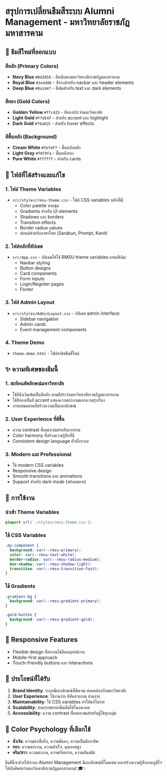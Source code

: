 # สรุปการเปลี่ยนธีมสีระบบ Alumni Management - มหาวิทยาลัยราชภัฏมหาสารคาม

## 🎨 ธีมสีใหม่ที่ออกแบบ

### สีหลัก (Primary Colors)
- **Navy Blue** `#0d2858` - สีหลักของมหาวิทยาลัยราชภัฏมหาสารคาม
- **Royal Blue** `#1e4d8b` - สีรองสำหรับ navbar และ header elements
- **Deep Blue** `#0a1d47` - สีเข้มสำหรับ text และ dark elements

### สีทอง (Gold Colors) 
- **Golden Yellow** `#ffc425` - สีทองประจำมหาวิทยาลัย
- **Light Gold** `#ffd54f` - สำหรับ accent และ highlight
- **Dark Gold** `#f9a825` - สำหรับ hover effects

### สีพื้นหลัง (Background)
- **Cream White** `#fefdf7` - พื้นหลังหลัก
- **Light Gray** `#f8f9fa` - พื้นหลังรอง  
- **Pure White** `#ffffff` - สำหรับ cards

## 🔧 ไฟล์ที่ได้สร้างและแก้ไข

### 1. ไฟล์ Theme Variables
- `src/styles/rmsu-theme.css` - ไฟล์ CSS variables หลักที่มี:
  - Color palette ครบชุด
  - Gradients สำหรับ UI elements
  - Shadows และ borders
  - Transition effects
  - Border radius values
  - ฟอนต์สำหรับภาษาไทย (Sarabun, Prompt, Kanit)

### 2. ไฟล์หลักที่อัปเดต
- `src/App.css` - อัปเดตให้ใช้ RMSU theme variables แทนสีเดิม:
  - Navbar styling
  - Button designs
  - Card components
  - Form inputs
  - Login/Register pages
  - Footer

### 3. ไฟล์ Admin Layout
- `src/styles/AdminLayout.css` - อัปเดต admin interface:
  - Sidebar navigation
  - Admin cards
  - Event management components

### 4. Theme Demo
- `theme-demo.html` - ไฟล์สาธิตธีมสีใหม่

## ✨ ความพิเศษของธีมนี้

### 1. สะท้อนอัตลักษณ์มหาวิทยาลัย
- ใช้สีน้ำเงินเข้มเป็นสีหลัก ตามสีประจำมหาวิทยาลัยราชภัฏมหาสารคาม
- ใช้สีทองเป็นสี accent แสดงความสง่างามและความรุ่งเรือง
- การผสมผสานที่สร้างความเป็นเอกลักษณ์

### 2. User Experience ที่ดีขึ้น
- ความ contrast ที่เหมาะสมสำหรับการอ่าน
- Color harmony ที่สร้างความรู้สึกที่ดี
- Consistent design language ทั่วทั้งระบบ

### 3. Modern และ Professional
- ใช้ modern CSS variables
- Responsive design
- Smooth transitions และ animations
- Support สำหรับ dark mode (พร้อมขยาย)

## 🚀 การใช้งาน

### นำเข้า Theme Variables
```css
@import url('./styles/rmsu-theme.css');
```

### ใช้ CSS Variables
```css
.my-component {
  background: var(--rmsu-primary);
  color: var(--rmsu-text-white);
  border-radius: var(--rmsu-radius-medium);
  box-shadow: var(--rmsu-shadow-light);
  transition: var(--rmsu-transition-fast);
}
```

### ใช้ Gradients
```css
.gradient-bg {
  background: var(--rmsu-gradient-primary);
}

.gold-button {
  background: var(--rmsu-gradient-gold);
}
```

## 📱 Responsive Features
- Flexible design ที่ทำงานได้ดีบนทุกหน้าจอ
- Mobile-first approach
- Touch-friendly buttons และ interactions

## 🎯 ประโยชน์ที่ได้รับ

1. **Brand Identity**: ระบบมีเอกลักษณ์ที่ชัดเจน สอดคล้องกับมหาวิทยาลัย
2. **User Experience**: ใช้งานง่าย สีสันสวยงาม อ่านง่าย
3. **Maintainability**: ใช้ CSS variables ทำให้แก้ไขง่าย
4. **Scalability**: สามารถขยายเพิ่มเติมได้ในอนาคต
5. **Accessibility**: ความ contrast ที่เหมาะสมสำหรับผู้ใช้ทุกกลุ่ม

## 🎨 Color Psychology ที่เลือกใช้

- **น้ำเงิน**: ความน่าเชื่อถือ, ความมั่นคง, ความเป็นมืออาชีพ
- **ทอง**: ความสง่างาม, ความสำเร็จ, คุณภาพสูง  
- **ครีม/ขาว**: ความสะอาด, ความเรียบง่าย, ความทันสมัย

ธีมสีนี้จะช่วยให้ระบบ Alumni Management มีเอกลักษณ์ที่โดดเด่น และสร้างความรู้สึกภาคภูมิใจให้กับศิษย์เก่ามหาวิทยาลัยราชภัฏมหาสารคาม! 🎓✨